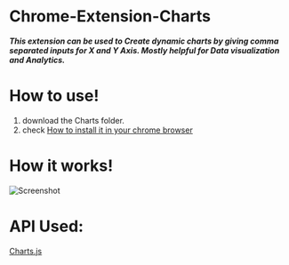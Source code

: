 # Chrome-Extension-Charts

**_This extension can be used to Create dynamic charts by giving comma separated inputs for X and Y Axis. Mostly helpful for Data visualization and Analytics._**

# How to use!

1. download the Charts folder.
2. check [How to install it in your chrome browser](https://www.cnet.com/how-to/how-to-install-chrome-extensions-manually)

# How it works!

![Screenshot](https://github.com/aiden77mori/Chrome-Extention-Charts/blob/main/Screeshot.png)

# API Used:

[Charts.js](https://www.chartjs.org/)

